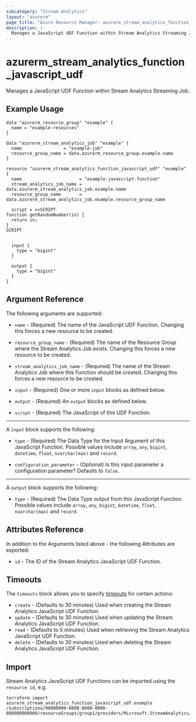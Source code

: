 ```yaml
---
subcategory: "Stream Analytics"
layout: "azurerm"
page_title: "Azure Resource Manager: azurerm_stream_analytics_function_javascript_udf"
description: |-
  Manages a JavaScript UDF Function within Stream Analytics Streaming Job.
---
```


# azurerm_stream_analytics_function_javascript_udf

Manages a JavaScript UDF Function within Stream Analytics Streaming Job.

## Example Usage

```hcl
data "azurerm_resource_group" "example" {
  name = "example-resources"
}

data "azurerm_stream_analytics_job" "example" {
  name                = "example-job"
  resource_group_name = data.azurerm_resource_group.example.name
}

resource "azurerm_stream_analytics_function_javascript_udf" "example" {
  name                      = "example-javascript-function"
  stream_analytics_job_name = data.azurerm_stream_analytics_job.example.name
  resource_group_name       = data.azurerm_stream_analytics_job.example.resource_group_name

  script = <<SCRIPT
function getRandomNumber(in) {
  return in;
}
SCRIPT


  input {
    type = "bigint"
  }

  output {
    type = "bigint"
  }
}
```

## Argument Reference

The following arguments are supported:

* `name` - (Required) The name of the JavaScript UDF Function. Changing this forces a new resource to be created.

* `resource_group_name` - (Required) The name of the Resource Group where the Stream Analytics Job exists. Changing this forces a new resource to be created.

* `stream_analytics_job_name` - (Required) The name of the Stream Analytics Job where this Function should be created. Changing this forces a new resource to be created.

* `input` - (Required) One or more `input` blocks as defined below.

* `output` - (Required) An `output` blocks as defined below.

* `script` - (Required) The JavaScript of this UDF Function.

---

A `input` block supports the following:

* `type` - (Required) The Data Type for the Input Argument of this JavaScript Function. Possible values include `array`, `any`, `bigint`, `datetime`, `float`, `nvarchar(max)` and `record`.

* `configuration_parameter` - (Optional) Is this input parameter a configuration parameter? Defaults to `false`.

---

A `output` block supports the following:

* `type` - (Required) The Data Type output from this JavaScript Function. Possible values include `array`, `any`, `bigint`, `datetime`, `float`, `nvarchar(max)` and `record`.

## Attributes Reference

In addition to the Arguments listed above - the following Attributes are exported:

* `id` - The ID of the Stream Analytics JavaScript UDF Function.

## Timeouts

The `timeouts` block allows you to specify [timeouts](https://www.terraform.io/language/resources/syntax#operation-timeouts) for certain actions:

* `create` - (Defaults to 30 minutes) Used when creating the Stream Analytics JavaScript UDF Function.
* `update` - (Defaults to 30 minutes) Used when updating the Stream Analytics JavaScript UDF Function.
* `read` - (Defaults to 5 minutes) Used when retrieving the Stream Analytics JavaScript UDF Function.
* `delete` - (Defaults to 30 minutes) Used when deleting the Stream Analytics JavaScript UDF Function.

## Import

Stream Analytics JavaScript UDF Functions can be imported using the `resource id`, e.g.

```shell
terraform import azurerm_stream_analytics_function_javascript_udf.example /subscriptions/00000000-0000-0000-0000-000000000000/resourceGroups/group1/providers/Microsoft.StreamAnalytics/streamingJobs/job1/functions/func1
```
